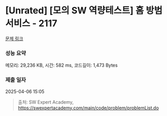 # [Unrated] [모의 SW 역량테스트] 홈 방범 서비스 - 2117 

[문제 링크](https://swexpertacademy.com/main/code/problem/problemDetail.do?contestProbId=AV5V61LqAf8DFAWu) 

### 성능 요약

메모리: 29,236 KB, 시간: 582 ms, 코드길이: 1,473 Bytes

### 제출 일자

2025-04-06 15:05



> 출처: SW Expert Academy, https://swexpertacademy.com/main/code/problem/problemList.do